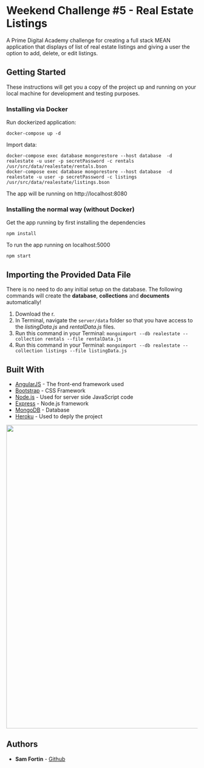 # Weekend Challenge #5 - Real Estate Listings

A Prime Digital Academy challenge for creating a full stack MEAN application that displays of list of real estate listings and giving a user the option to add, delete, or edit listings. 

## Getting Started

These instructions will get you a copy of the project up and running on your local machine for development and testing purposes.


### Installing via Docker

Run dockerized application:

```
docker-compose up -d
```

Import data:

```
docker-compose exec database mongorestore --host database  -d realestate -u user -p secretPassword -c rentals /usr/src/data/realestate/rentals.bson
docker-compose exec database mongorestore --host database  -d realestate -u user -p secretPassword -c listings /usr/src/data/realestate/listings.bson
```

The app will be running on http://localhost:8080

### Installing the normal way (without Docker)

Get the app running by first installing the dependencies

```
npm install
```

To run the app running on localhost:5000

```
npm start
```

## Importing the Provided Data File

There is no need to do any initial setup on the database. The following commands will create the **database**, **collections** and **documents** automatically! 

1. Download the r.
2. In Terminal, navigate the `server/data` folder so that you have access to the *listingData.js* and *rentalData.js* files.
3. Run this command in your Terminal: `mongoimport --db realestate --collection rentals --file rentalData.js`
4. Run this command in your Terminal: `mongoimport --db realestate --collection listings --file listingData.js`

## Built With

* [AngularJS](https://angularjs.org/) - The front-end framework used
* [Bootstrap](http://getbootstrap.com/) - CSS Framework
* [Node.js](https://nodejs.org/en/) - Used for server side JavaScript code
* [Express](https://expressjs.com/) - Node.js framework 
* [MongoDB](https://rometools.github.io/rome/) - Database
* [Heroku](https://rometools.github.io/rome/) - Used to deply the project

<img src="public/assets/real-estate-listings.png" width="800" />

## Authors

* **Sam Fortin** - [Github](https://github.com/sjfortin)
